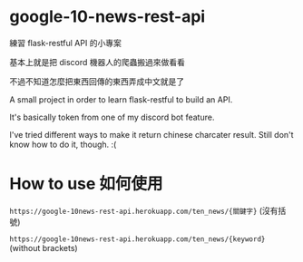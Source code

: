 # google-10-news-rest-api
練習 flask-restful API 的小專案

基本上就是把 discord 機器人的爬蟲搬過來做看看

不過不知道怎麼把東西回傳的東西弄成中文就是了

A small project in order to learn flask-restful to build an API.

It's basically token from one of my discord bot feature. 

I've tried different ways to make it return chinese charcater result. Still don't know how to do it, though. :(

# How to use 如何使用

`https://google-10news-rest-api.herokuapp.com/ten_news/{關鍵字}` (沒有括號)

`https://google-10news-rest-api.herokuapp.com/ten_news/{keyword}` (without brackets)
